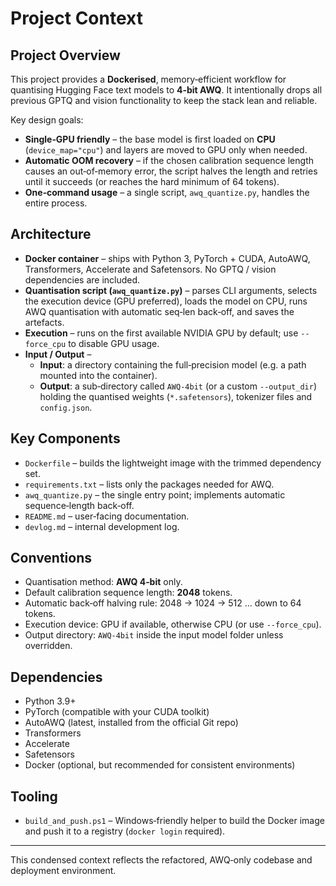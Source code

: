 # Project Context

## Project Overview

This project provides a **Dockerised**, memory‑efficient workflow for quantising Hugging Face text models to **4‑bit AWQ**. It intentionally drops all previous GPTQ and vision functionality to keep the stack lean and reliable.

Key design goals:
* **Single‑GPU friendly** – the base model is first loaded on **CPU** (`device_map="cpu"`) and layers are moved to GPU only when needed.
* **Automatic OOM recovery** – if the chosen calibration sequence length causes an out‑of‑memory error, the script halves the length and retries until it succeeds (or reaches the hard minimum of 64 tokens).
* **One‑command usage** – a single script, `awq_quantize.py`, handles the entire process.

## Architecture

- **Docker container** – ships with Python 3, PyTorch + CUDA, AutoAWQ, Transformers, Accelerate and Safetensors. No GPTQ / vision dependencies are included.
- **Quantisation script (`awq_quantize.py`)** – parses CLI arguments, selects the execution device (GPU preferred), loads the model on CPU, runs AWQ quantisation with automatic seq‑len back‑off, and saves the artefacts.
- **Execution** – runs on the first available NVIDIA GPU by default; use `--force_cpu` to disable GPU usage.
- **Input / Output** –
  * **Input**: a directory containing the full‑precision model (e.g. a path mounted into the container).
  * **Output**: a sub‑directory called `AWQ-4bit` (or a custom `--output_dir`) holding the quantised weights (`*.safetensors`), tokenizer files and `config.json`.

## Key Components

- `Dockerfile` – builds the lightweight image with the trimmed dependency set.
- `requirements.txt` – lists only the packages needed for AWQ.
- `awq_quantize.py` – the single entry point; implements automatic sequence‑length back‑off.
- `README.md` – user‑facing documentation.
- `devlog.md` – internal development log.

## Conventions

- Quantisation method: **AWQ 4‑bit** only.
- Default calibration sequence length: **2048** tokens.
- Automatic back‑off halving rule: 2048 → 1024 → 512 … down to 64 tokens.
- Execution device: GPU if available, otherwise CPU (or use `--force_cpu`).
- Output directory: `AWQ-4bit` inside the input model folder unless overridden.

## Dependencies

- Python 3.9+
- PyTorch (compatible with your CUDA toolkit)
- AutoAWQ (latest, installed from the official Git repo)
- Transformers
- Accelerate
- Safetensors
- Docker (optional, but recommended for consistent environments)

## Tooling

- `build_and_push.ps1` – Windows‑friendly helper to build the Docker image and push it to a registry (`docker login` required).

---

This condensed context reflects the refactored, AWQ‑only codebase and deployment environment.